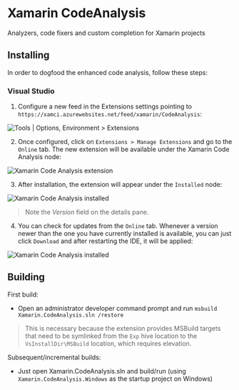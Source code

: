 # Xamarin CodeAnalysis

Analyzers, code fixers and custom completion for Xamarin projects

## Installing

In order to dogfood the enhanced code analysis, follow these steps:

### Visual Studio

1. Configure a new feed in the Extensions settings pointing to `https://xamci.azurewebsites.net/feed/xamarin/CodeAnalysis`:

![Tools | Options, Environment > Extensions](https://dl.internalx.com/vsts-devdiv/CodeAnalysis/public/docs/vs-feed.png)

2. Once configured, click on `Extensions > Manage Extensions` 
   and go to the `Online` tab. The new extension will be available under the Xamarin Code Analysis node:

![Xamarin Code Analysis extension](https://dl.internalx.com/vsts-devdiv/CodeAnalysis/public/docs/vs-online.png)

3. After installation, the extension will appear under the `Installed` node:

![Xamarin Code Analysis installed](https://dl.internalx.com/vsts-devdiv/CodeAnalysis/public/docs/vs-installed.png)

> Note the *Version* field on the details pane.

4. You can check for updates from the `Online` tab. Whenever a version newer than the one you have 
   currently installed is available, you can just click `Download` and after restarting the IDE, it
   will be applied:

![Xamarin Code Analysis installed](https://dl.internalx.com/vsts-devdiv/CodeAnalysis/public/docs/vs-update.png)

## Building

First build:

* Open an administrator developer command prompt and run `msbuild Xamarin.CodeAnalysis.sln /restore`

> This is necessary because the extension provides MSBuild targets that need to be symlinked from the 
> `Exp` hive location to the `VsInstallDir\MSBuild` location, which requires elevation.

Subsequent/incremental builds:

* Just open Xamarin.CodeAnalysis.sln and build/run (using `Xamarin.CodeAnalysis.Windows` as the startup 
  project on Windows)

